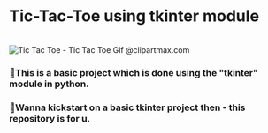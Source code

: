 <h1>Tic-Tac-Toe using tkinter module</h1></br>
<img src="https://www.clipartmax.com/png/small/280-2801688_tic-tac-toe-tic-tac-toe-gif.png" alt="Tic Tac Toe - Tic Tac Toe Gif @clipartmax.com">


<h3>📌This is a basic project which is done using the "tkinter" module in python.</h3>
<h3>💯Wanna kickstart on a basic tkinter project then - this repository is for u.</h3>
